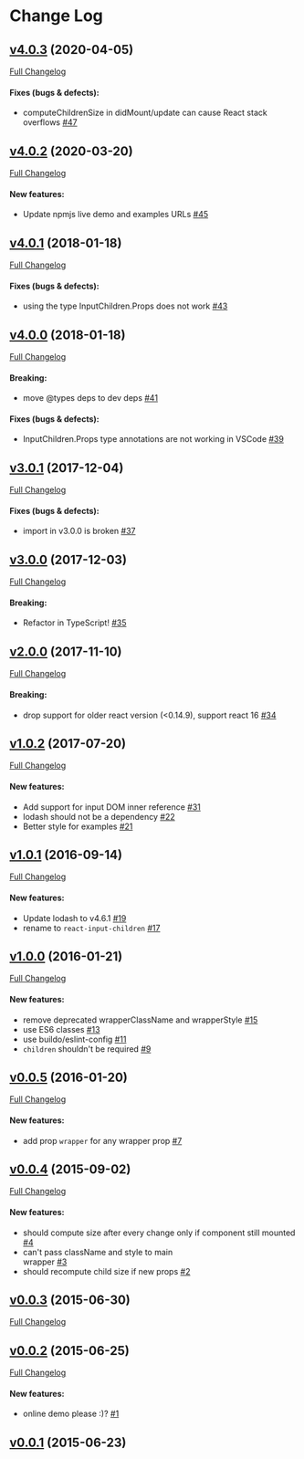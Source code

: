 #  Change Log



## [v4.0.3](https://github.com/buildo/react-input-children/tree/v4.0.3) (2020-04-05)
[Full Changelog](https://github.com/buildo/react-input-children/compare/v4.0.2...v4.0.3)

#### Fixes (bugs & defects):

- computeChildrenSize in didMount/update can cause React stack overflows [#47](https://github.com/buildo/react-input-children/issues/47)

## [v4.0.2](https://github.com/buildo/react-input-children/tree/v4.0.2) (2020-03-20)
[Full Changelog](https://github.com/buildo/react-input-children/compare/v4.0.1...v4.0.2)

#### New features:

- Update npmjs live demo and examples URLs [#45](https://github.com/buildo/react-input-children/issues/45)

## [v4.0.1](https://github.com/buildo/react-input-children/tree/v4.0.1) (2018-01-18)
[Full Changelog](https://github.com/buildo/react-input-children/compare/v4.0.0...v4.0.1)

#### Fixes (bugs & defects):

- using the type InputChildren.Props does not work [#43](https://github.com/buildo/react-input-children/issues/43)

## [v4.0.0](https://github.com/buildo/react-input-children/tree/v4.0.0) (2018-01-18)
[Full Changelog](https://github.com/buildo/react-input-children/compare/v3.0.1...v4.0.0)

#### Breaking:

- move @types deps to dev deps [#41](https://github.com/buildo/react-input-children/issues/41)

#### Fixes (bugs & defects):

- InputChildren.Props type annotations are not working in VSCode [#39](https://github.com/buildo/react-input-children/issues/39)

## [v3.0.1](https://github.com/buildo/react-input-children/tree/v3.0.1) (2017-12-04)
[Full Changelog](https://github.com/buildo/react-input-children/compare/v3.0.0...v3.0.1)

#### Fixes (bugs & defects):

- import in v3.0.0 is broken [#37](https://github.com/buildo/react-input-children/issues/37)

## [v3.0.0](https://github.com/buildo/react-input-children/tree/v3.0.0) (2017-12-03)
[Full Changelog](https://github.com/buildo/react-input-children/compare/v2.0.0...v3.0.0)

#### Breaking:

- Refactor in TypeScript! [#35](https://github.com/buildo/react-input-children/issues/35)

## [v2.0.0](https://github.com/buildo/react-input-children/tree/v2.0.0) (2017-11-10)
[Full Changelog](https://github.com/buildo/react-input-children/compare/v1.0.2...v2.0.0)

#### Breaking:

- drop support for older react version (<0.14.9), support react 16 [#34](https://github.com/buildo/react-input-children/issues/34)

## [v1.0.2](https://github.com/buildo/react-input-children/tree/v1.0.2) (2017-07-20)
[Full Changelog](https://github.com/buildo/react-input-children/compare/v1.0.1...v1.0.2)

#### New features:

- Add support for input DOM inner reference [#31](https://github.com/buildo/react-input-children/issues/31)
- lodash should not be a dependency [#22](https://github.com/buildo/react-input-children/issues/22)
- Better style for examples [#21](https://github.com/buildo/react-input-children/issues/21)

## [v1.0.1](https://github.com/buildo/react-input-children/tree/v1.0.1) (2016-09-14)
[Full Changelog](https://github.com/buildo/react-input-children/compare/v1.0.0...v1.0.1)

#### New features:

- Update lodash to v4.6.1 [#19](https://github.com/buildo/react-input-children/issues/19)
- rename to `react-input-children` [#17](https://github.com/buildo/react-input-children/issues/17)

## [v1.0.0](https://github.com/buildo/react-input-children/tree/v1.0.0) (2016-01-21)
[Full Changelog](https://github.com/buildo/react-input-children/compare/v0.0.5...v1.0.0)

#### New features:

- remove deprecated wrapperClassName and wrapperStyle [#15](https://github.com/buildo/react-input-children/issues/15)
- use ES6 classes [#13](https://github.com/buildo/react-input-children/issues/13)
- use buildo/eslint-config [#11](https://github.com/buildo/react-input-children/issues/11)
- `children` shouldn't be required [#9](https://github.com/buildo/react-input-children/issues/9)

## [v0.0.5](https://github.com/buildo/react-input-children/tree/v0.0.5) (2016-01-20)
[Full Changelog](https://github.com/buildo/react-input-children/compare/v0.0.4...v0.0.5)

#### New features:

- add prop `wrapper` for any wrapper prop [#7](https://github.com/buildo/react-input-children/issues/7)

## [v0.0.4](https://github.com/buildo/react-input-children/tree/v0.0.4) (2015-09-02)
[Full Changelog](https://github.com/buildo/react-input-children/compare/v0.0.3...v0.0.4)

#### New features:

- should compute size after every change only if component still mounted [#4](https://github.com/buildo/react-input-children/issues/4)
- can't pass className and style to main <div> wrapper [#3](https://github.com/buildo/react-input-children/issues/3)
- should recompute child size if new props [#2](https://github.com/buildo/react-input-children/issues/2)

## [v0.0.3](https://github.com/buildo/react-input-children/tree/v0.0.3) (2015-06-30)
[Full Changelog](https://github.com/buildo/react-input-children/compare/v0.0.2...v0.0.3)

## [v0.0.2](https://github.com/buildo/react-input-children/tree/v0.0.2) (2015-06-25)
[Full Changelog](https://github.com/buildo/react-input-children/compare/v0.0.1...v0.0.2)

#### New features:

- online demo please :)? [#1](https://github.com/buildo/react-input-children/issues/1)

## [v0.0.1](https://github.com/buildo/react-input-children/tree/v0.0.1) (2015-06-23)
